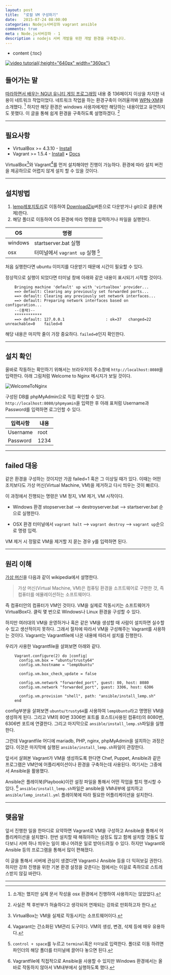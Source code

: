 ```yaml
---
layout: post
title:  "로컬 VM 구성하기"
date:   2015-07-24 08:00:00
categories: Nodejs서버강좌 vagrant ansible
comments: true
meta : Node.js서버강좌 - 1
description : nodejs 서버 개발을 위한 개발 환경을 구축합니다.
---
```


* content
{:toc}

[![video tutorial]({{"/images/nodejs_tuto_title_01.png"}}){:height="640px" width="360px"}](https://www.youtube.com/watch?v=-oBXdAmu-V8)

## 들어가는 말

[따라하면서 배우는 NGUI 유니티 게임 프로그래밍](http://wikibook.co.kr/unity-ngui/) 내용 중 136페이지 이상을 차지한 내용이 네트워크 작업이었다. 네트워크 작업을 하는 환경구축이 어려울까봐 [WPN-XM](http://wpn-xm.org/)을 소개했다. [^1]
하지만 해당 환경은 windows 사용자에게만 해당하는 내용이었고 유연하지도 못했다. 이 글을 통해 쉽게 환경을 구축하도록 설명하겠다. [^2]

---

## 필요사항

* VirtualBox >= 4.3.10 - [Install](https://www.virtualbox.org/wiki/Downloads)
* Vagrant >= 1.5.4 - [Install](http://www.vagrantup.com/downloads.html) • [Docs](https://docs.vagrantup.com/v2/)

VirtualBox[^3]와 Vagrant[^4]를 먼저 설치해야만 진행이 가능하다. 환경에 따라 설치 버전을 제공하므로 어렵지 않게 설치 할 수 있을 것이다.

---

## 설치방법

1. [lemp레포지토리](https://github.com/totuworld/lemp)로 이동하여 [DownloadZip](https://github.com//totuworld/lemp/archive/master.zip)버튼으로 다운받거나 git으로 클론(복제)한다.
2. 해당 폴더로 이동하여 OS 환경에 따라 명령을 입력하거나 파일을 실행한다.

OS | 명령
--- | --- 
windows | startserver.bat 실행
osx | 터미널에서 `vagrant up` 실행 [^5]

처음 실행한다면 ubuntu 이미지를 다운받기 때문에 시간이 필요할 수 있다.

정상적으로 실행이 되었다면 터미널 창에 아래와 같은 내용이 표시되기 시작할 것이다.

        Bringing machine 'default' up with 'virtualbox' provider...
        ==> default: Clearing any previously set forwarded ports...
        ==> default: Clearing any previously set network interfaces...
        ==> default: Preparing network interfaces based on configuration...
        --(중략)--
        ************
        ==> default: 127.0.0.1                  : ok=37   changed=22   unreachable=0    failed=0


해당 내용은 마지막 줄이 가장 중요하다. `failed=0`인지 확인한다.

---

## 설치 확인

올바로 작동하는 확인하기 위해서는 브라우저의 주소창에 `http://localhost:8080`을 입력한다. 아래 그림처럼 Welcome to Nginx 메시지가 보일 것이다.

![WelcomeToNginx]({{"/images/welcome_nginx.png"}})

구성된 DB를 phpMyAdmin으로 직접 확인할 수 있다. `http://localhost:8080/phpmyamin`을 입력한 후 아래 표처럼 Username과 Password를 입력하면 로그인할 수 있다.

입력사항 | 내용
--- | ---
Username | root
Password | 1234

---

## failed 대응

같은 환경을 구성하는 것이지만 가끔 failed=1 혹은 그 이상일 때가 있다. 이때는 어떤 조치보다도 가상 머신(Virtual Machine, VM)을 제거하고 다시 띄우는 것이 빠르다.

이 과정에서 진행되는 명령은 VM 정지, VM 제거, VM 시작이다. 

* Windows 환경
stopserver.bat --> destroyserver.bat --> startserver.bat 순으로 실행한다.

* OSX 환경
터미널에서 `vagrant halt` --> `vagrant destroy` --> `vagrant up`순으로 명령 입력.

VM 제거 시 정말로 VM을 제거할 지 묻는 경우 y를 입력하면 된다. 

---

## 원리 이해

[가상 머신](https://ko.wikipedia.org/wiki/가상_머신)을 다음과 같이 wikipedia에서 설명한다.  

> 가상 머신(Virtual Machine, VM)은 컴퓨팅 환경을 소프트웨어로 구현한 것, 즉 컴퓨터를 에뮬레이션하는 소프트웨어다.

즉 컴퓨터안의 컴퓨터가 VM인 것이다. VM을 실제로 작동시키는 소프트웨어가 VirtualBox다. 클릭 몇 번으로 Windows나 Linux 환경을 구성할 수 있다.

하지만 여러대의 VM을 운영하거나 혹은 같은 VM을 생성할 때 사람이 설치하면 실수할 수 있고 생산적이지 못하다. 그래서 절차에 따라서 VM을 구성해주는 Vagrant를 사용하는 것이다.
Vagrant는 Vagrantfile에 나온 내용에 따라서 설치를 진행한다.

우리가 사용한 Vagrantfile을 살펴보면 아래와 같다.

        Vagrant.configure(2) do |config|
          config.vm.box = "ubuntu/trusty64"
          config.vm.hostname = "lempUbuntu"
        
          config.vm.box_check_update = false
        
          config.vm.network "forwarded_port", guest: 80, host: 8080
          config.vm.network "forwarded_port", guest: 3306, host: 6306

          config.vm.provision "shell", path: "ansible/install_lemp.sh"
        end   

config부분을 살펴보면 `ubuntu/trusty64`를 사용하여 `lempUbuntu`라고 명명된 VM을 생성하게 된다. 그리고 VM의 80번 3306번 포트를 호스트(사용된 컴퓨터)의 8080번, 6306번 포트에 연결한다. 그리고 마지막으로 `ansible/install_lemp.sh`파일을 실행한다.

그런데 Vagrantfile 어디에 mariadb, PHP, nginx, phpMyAdmin을 설치하는 과정은 없다. 이것은 마지막에 실행된 `ansible/install_lemp.sh`파일이 관장한다.

앞서서 살펴본 Vagrant가 VM을 생성하도록 한다면 Chef, Puppet, Ansible과 같은 프로그램은 VM안에 어플리케이션이나 환경을 구축하는데 사용된다. 여기서는 그중에서 Ansible을 활용했다. 

Ansible은 플레이북(Playbook)이란 설정 파일을 통해서 어떤 작업을 할지 명시할 수 있다. [^6]  `ansible/install_lemp.sh`파일은 ansible을 VM내부에 설치하고 `ansible/lemp_install.yml` 플레이북에 따라 필요한 어플리케이션을 설치한다. 

---

## 맺음말

앞서 진행한 일을 한마디로 요약하면 Vagrant로 VM을 구성하고 Ansible을 통해서 어플리케이션을 설치했다. 한번 설치할 때 해줘야하는 설정도 많고 함께 설치할 것들도 많다보니 서버 하나 띄우는 일이 꽤나 어려운 일로 받아드려질 수 있다. 하지만 Vagrant와 Ansible 등의 프로그램을 통해서 많이 편해졌다. 

이 글을 통해서 서버에 관심이 생겼다면 Vagrant나 Ansible 등을 더 익혀보길 권한다. 하지만 강좌 진행을 위한 기본 환경 설정을 갖춘다는 점에서는 이걸로 족하므로 스트레스받지 않길 바란다.

---

[^1]: 소개는 했지만 실제 문서 작성을 osx 환경에서 진행하여 사용하지는 않았었다.

[^2]: 사실은 책 후반부가 허술하다고 생각되어 연재되는 강좌로 만회하고자 한다.

[^3]: VirtualBox는 VM을 실제로 작동시키는 소프트웨어이다.

[^4]: Vagarant는 간소화된 VM관리 도구이다. VM의 생성, 변경, 삭제 등에 매우 유용하다. 

[^5]: `control + space`를 누르고 `terminal`혹은 `터미널`로 입력한다. 폴더로 이동 하려면 파인더의 해당 폴더를 터미널에 끌어다 놓으면 된다.

[^6]: Vagrantfile에 직접적으로 Ansible을 사용할 수 있지만 Windows 환경에서는 올바로 작동하지 않아서 VM내부에서 실행하도록 했다.